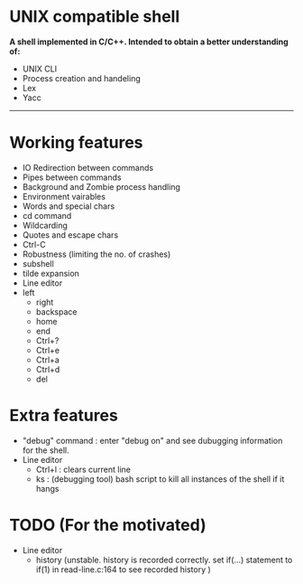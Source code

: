 # UNIX compatible shell

__A shell implemented in C/C++. Intended to obtain a better understanding of:__

+ UNIX CLI
+ Process creation and handeling
+ Lex
+ Yacc

***

# Working features #
- IO Redirection between commands
- Pipes between commands
- Background and Zombie process handling
- Environment vairables
- Words and special chars
- cd command
- Wildcarding
- Quotes and escape chars
- Ctrl-C
- Robustness (limiting the no. of crashes)
- subshell
- tilde expansion
- Line editor
- left
	* right
	* backspace
	* home
	* end
	* Ctrl+?
	* Ctrl+e
	* Ctrl+a
	* Ctrl+d
	* del

# Extra features #
- "debug" command : enter "debug on" and see dubugging information for the shell.
- Line editor
	+ Ctrl+l : clears current line
	+ ks : (debugging tool) bash script to kill all instances of the shell if it hangs


# TODO (For the motivated) #
- Line editor
	+ history (unstable. history is recorded correctly.
		set if(...) statement to if(1) in read-line.c:164 to see recorded history )


